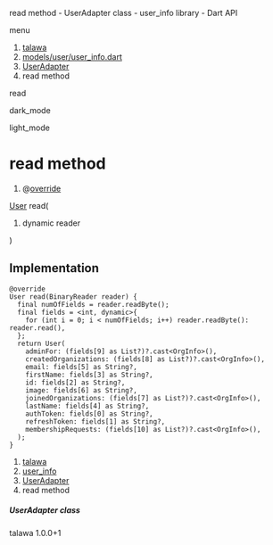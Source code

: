 




read method - UserAdapter class - user\_info library - Dart API







menu

1. [talawa](../../index.html)
2. [models/user/user\_info.dart](../../file-___home_harshil_Desktop_open-source_palisadoes_talawa_lib_models_user_user_info/)
3. [UserAdapter](../../file-___home_harshil_Desktop_open-source_palisadoes_talawa_lib_models_user_user_info/UserAdapter-class.html)
4. read method

read


dark\_mode

light\_mode




# read method


1. @[override](https://api.flutter.dev/flutter/dart-core/override-constant.html)

[User](../../file-___home_harshil_Desktop_open-source_palisadoes_talawa_lib_models_user_user_info/User-class.html)
read(

1. dynamic reader

)

## Implementation

```
@override
User read(BinaryReader reader) {
  final numOfFields = reader.readByte();
  final fields = <int, dynamic>{
    for (int i = 0; i < numOfFields; i++) reader.readByte(): reader.read(),
  };
  return User(
    adminFor: (fields[9] as List?)?.cast<OrgInfo>(),
    createdOrganizations: (fields[8] as List?)?.cast<OrgInfo>(),
    email: fields[5] as String?,
    firstName: fields[3] as String?,
    id: fields[2] as String?,
    image: fields[6] as String?,
    joinedOrganizations: (fields[7] as List?)?.cast<OrgInfo>(),
    lastName: fields[4] as String?,
    authToken: fields[0] as String?,
    refreshToken: fields[1] as String?,
    membershipRequests: (fields[10] as List?)?.cast<OrgInfo>(),
  );
}
```

 


1. [talawa](../../index.html)
2. [user\_info](../../file-___home_harshil_Desktop_open-source_palisadoes_talawa_lib_models_user_user_info/)
3. [UserAdapter](../../file-___home_harshil_Desktop_open-source_palisadoes_talawa_lib_models_user_user_info/UserAdapter-class.html)
4. read method

##### UserAdapter class





talawa
1.0.0+1






